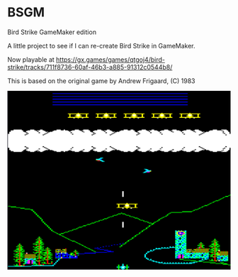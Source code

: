 # BSGM
Bird Strike GameMaker edition

A little project to see if I can re-create Bird Strike in GameMaker.

Now playable at https://gx.games/games/qtgoj4/bird-strike/tracks/711f8736-60af-46b3-a885-91312c0544b8/

This is based on the original game by Andrew Frigaard, (C) 1983

![img](Images/bsgm.png)
